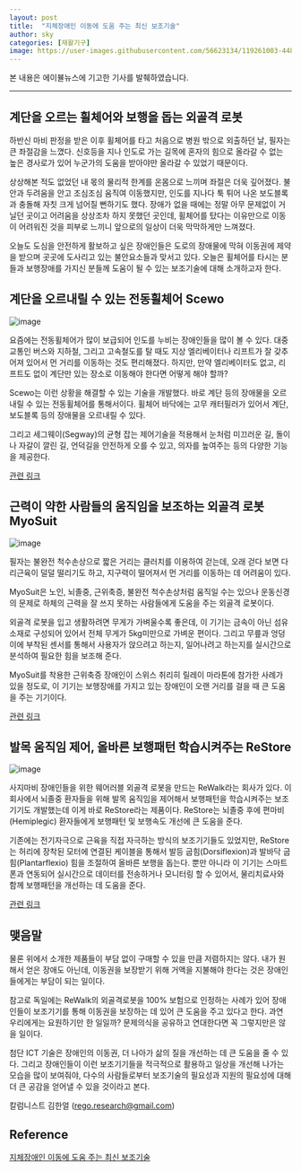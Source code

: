 ```yaml
---
layout: post
title:  "지체장애인 이동에 도움 주는 최신 보조기술"
author: sky
categories: [재활기구]
image: https://user-images.githubusercontent.com/56623134/119261003-44850900-bc10-11eb-9ab8-a3b44cd354f6.png
---
```


본 내용은 에이뷸뉴스에 기고한 기사를 발췌하였습니다.

-------------------------------------------


## 계단을 오르는 휠체어와 보행을 돕는 외골격 로봇

하반신 마비 판정을 받은 이후 휠체어를 타고 처음으로 병원 밖으로 외출하던 날, 필자는 큰 좌절감을 느꼈다. 신호등을 지나 인도로 가는 길목에 혼자의 힘으로 올라갈 수 없는 높은 경사로가 있어 누군가의 도움을 받아야만 올라갈 수 있었기 때문이다.

상상해본 적도 없었던 내 몫의 물리적 한계를 온몸으로 느끼며 좌절은 더욱 깊어졌다. 불안과 두려움을 안고 조심조심 움직여 이동했지만, 인도를 지나다 툭 튀어 나온 보도블록과 충돌해 자칫 크게 넘어질 뻔하기도 했다. 장애가 없을 때에는 정말 아무 문제없이 거닐던 곳이고 어려움을 상상조차 하지 못했던 곳인데, 휠체어를 탔다는 이유만으로 이동이 어려워진 것을 피부로 느끼니 앞으로의 일상이 더욱 막막하게만 느껴졌다.

오늘도 도심을 안전하게 활보하고 싶은 장애인들은 도로의 장애물에 막혀 이동권에 제약을 받으며 곳곳에 도사리고 있는 불안요소들과 맞서고 있다. 오늘은 휠체어를 타시는 분들과 보행장애를 가지신 분들께 도움이 될 수 있는 보조기술에 대해 소개하고자 한다.


## 계단을 오르내릴 수 있는 전동휠체어 Scewo

![image](https://user-images.githubusercontent.com/56623134/119260902-e0fadb80-bc0f-11eb-962e-4e5e14cf37f9.png)

요즘에는 전동휠체어가 많이 보급되어 인도를 누비는 장애인들을 많이 볼 수 있다. 대중교통인 버스와 지하철, 그리고 고속철도를 탈 때도 지상 엘리베이터나 리프트가 잘 갖추어져 있어서 먼 거리를 이동하는 것도 편리해졌다. 하지만, 만약 엘리베이터도 없고, 리프트도 없이 계단만 있는 장소로 이동해야 한다면 어떻게 해야 할까?

Scewo는 이런 상황을 해결할 수 있는 기술을 개발했다. 바로 계단 등의 장애물을 오르내릴 수 있는 전동휠체어를 통해서이다. 휠체어 바닥에는 고무 캐터필러가 있어서 계단, 보도블록 등의 장애물을 오르내릴 수 있다.

그리고 세그웨이(Segway)의 균형 잡는 제어기술을 적용해서 눈처럼 미끄러운 길, 돌이나 자갈이 깔린 길, 언덕길을 안전하게 오를 수 있고, 의자를 높여주는 등의 다양한 기능을 제공한다.

[관련 링크](https://www.scewo.ch/en/)

## 근력이 약한 사람들의 움직임을 보조하는 외골격 로봇 MyoSuit

![image](https://user-images.githubusercontent.com/56623134/119260938-07b91200-bc10-11eb-8e35-68c7ec8cb818.png)

필자는 불완전 척수손상으로 짧은 거리는 클러치를 이용하여 걷는데, 오래 걷다 보면 다리근육이 덜덜 떨리기도 하고, 지구력이 떨어져서 먼 거리를 이동하는 데 어려움이 있다.

MyoSuit은 노인, 뇌졸중, 근위축증, 불완전 척수손상처럼 움직일 수는 있으나 운동신경의 문제로 하체의 근력을 잘 쓰지 못하는 사람들에게 도움을 주는 외골격 로봇이다.

외골격 로봇을 입고 생활하려면 무게가 가벼울수록 좋은데, 이 기기는 금속이 아닌 섬유소재로 구성되어 있어서 전체 무게가 5kg미만으로 가벼운 편이다. 그리고 무릎과 엉덩이에 부착된 센서를 통해서 사용자가 앉으려고 하는지, 일어나려고 하는지를 실시간으로 분석하여 필요한 힘을 보조해 준다.

MyoSuit를 착용한 근위축증 장애인이 스위스 취리히 릴레이 마라톤에 참가한 사례가 있을 정도로, 이 기기는 보행장애를 가지고 있는 장애인이 오랜 거리를 걸을 때 큰 도움을 주는 기기이다.

[관련 링크](https://myo.swiss/en/)


## 발목 움직임 제어, 올바른 보행패턴 학습시켜주는 ReStore

![image](https://user-images.githubusercontent.com/56623134/119260975-2919fe00-bc10-11eb-9469-f8884834cec4.png)

사지마비 장애인들을 위한 웨어러블 외골격 로봇을 만드는 ReWalk라는 회사가 있다. 이 회사에서 뇌졸중 환자들을 위해 발목 움직임을 제어해서 보행패턴을 학습시켜주는 보조기기도 개발했는데 이게 바로 ReStore라는 제품이다. ReStore는 뇌졸중 후에 편마비(Hemiplegic) 환자들에게 보행패턴 및 보행속도 개선에 큰 도움을 준다.

기존에는 전기자극으로 근육을 직접 자극하는 방식의 보조기기들도 있었지만, ReStore는 허리에 장착된 모터에 연결된 케이블을 통해서 발등 굽힘(Dorsiflexion)과 발바닥 굽힘(Plantarflexio) 힘을 조절하여 올바른 보행을 돕는다. 뿐만 아니라 이 기기는 스마트폰과 연동되어 실시간으로 데이터를 전송하거나 모니터링 할 수 있어서, 물리치료사와 함께 보행패턴을 개선하는 데 도움을 준다.

[관련 링크](https://rewalk.com/restore-exo-suit/)

## 맺음말

물론 위에서 소개한 제품들이 부담 없이 구매할 수 있을 만큼 저렴하지는 않다. 내가 원해서 얻은 장애도 아닌데, 이동권을 보장받기 위해 거액을 지불해야 한다는 것은 장애인들에게는 부담이 되는 일이다.

참고로 독일에는 ReWalk의 외골격로봇을 100% 보험으로 인정하는 사례가 있어 장애인들이 보조기기를 통해 이동권을 보장하는 데 있어 큰 도움을 주고 있다고 한다. 과연 우리에게는 요원하기만 한 일일까? 문제의식을 공유하고 연대한다면 꼭 그렇지만은 않을 일이다.

첨단 ICT 기술은 장애인의 이동권, 더 나아가 삶의 질을 개선하는 데 큰 도움을 줄 수 있다. 그리고 장애인들이 이런 보조기기들을 적극적으로 활용하고 일상을 개선해 나가는 모습을 많이 보여줘야, 다수의 사람들로부터 보조기술의 필요성과 지원의 필요성에 대해 더 큰 공감을 얻어낼 수 있을 것이라고 본다.

칼럼니스트 김한얼 (rego.research@gmail.com)

## Reference

[지체장애인 이동에 도움 주는 최신 보조기술](http://ablenews.co.kr/News/NewsContent.aspx?CategoryCode=0006&NewsCode=000620210118105956281689)

